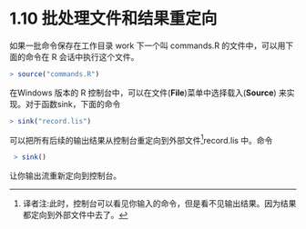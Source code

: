 # 1.10 批处理文件和结果重定向
 如果一批命令保存在工作目录 work 下一个叫 commands.R 的文件中，可以用下面的命令在 R 会话中执行这个文件。

```R
> source("commands.R")
```

在Windows 版本的 R 控制台中，可以在文件(**File**)菜单中选择载入(**Source**) 来实现。对于函数sink，下面的命令

```R
> sink("record.lis")
```

可以把所有后续的输出结果从控制台重定向到外部文件[^1]record.lis 中。命令

```R
 > sink()
```

让你输出流重新定向到控制台。



[^1]:译者注:此时，控制台可以看见你输入的命令，但是看不见输出结果。因为结果都定向到外部文件中去了。

